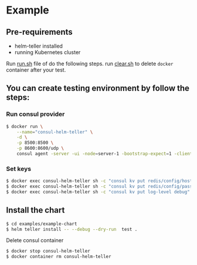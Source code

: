 # Example

## Pre-requirements
* helm-teller installed
* running Kubernetes cluster 

Run [run.sh](./run.sh) file of do the following steps. run [clear.sh](./clear.sh) to delete `docker` container after your test.

## You can create testing environment by follow the steps:

### Run consul provider
```sh
$ docker run \
    --name="consul-helm-teller" \
    -d \
    -p 8500:8500 \
    -p 8600:8600/udp \
    consul agent -server -ui -node=server-1 -bootstrap-expect=1 -client=0.0.0.0
```

### Set keys
```sh
$ docker exec consul-helm-teller sh -c "consul kv put redis/config/host localhost"
$ docker exec consul-helm-teller sh -c "consul kv put redis/config/password 1234"
$ docker exec consul-helm-teller sh -c "consul kv put log-level debug"
```

## Install the chart
```sh
$ cd examples/example-chart
$ helm teller install -- --debug --dry-run  test .
```

Delete consul container
```sh
$ docker stop consul-helm-teller
$ docker container rm consul-helm-teller
```